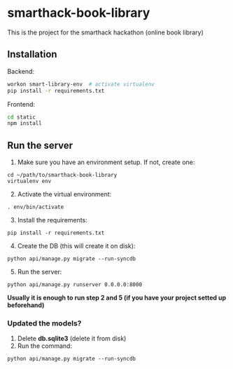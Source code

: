 # smarthack-book-library
This is the project for the smarthack hackathon (online book library)



## Installation

Backend:

```bash
workon smart-library-env  # activate virtualenv
pip install -r requirements.txt
```

Frontend:

```bash
cd static
npm install
```

## Run the server
1) Make sure you have an environment setup. If not, create one:
```
cd ~/path/to/smarthack-book-library
virtualenv env
```
2) Activate the virtual environment:
```
. env/bin/activate
```
3) Install the requirements:
```
pip install -r requirements.txt
```
4) Create the DB (this will create it on disk):
```
python api/manage.py migrate --run-syncdb
```
5) Run the server:
```
python api/manage.py runserver 0.0.0.0:8000
```
__Usually it is enough to run step 2 and 5 (if you have your project setted up beforehand)__

### Updated the models?
1. Delete __db.sqlite3__ (delete it from disk)
2. Run the command:

  ```
  python api/manage.py migrate --run-syncdb
  ```
